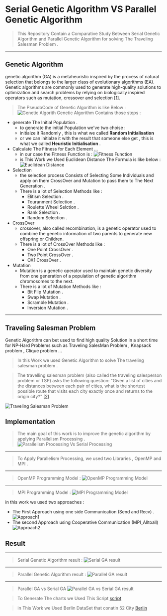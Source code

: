 # Serial Genetic Algorithm VS Parallel Genetic Algorithm


>This Repository Contain a Comparative Study Between Serial Genetic Algorithm and Parallel Genetic Algorithm for solving The Traveling Salesman Problem .
---
## Genetic Algorithm
genetic algorithm (GA) is a metaheuristic inspired by the process of natural selection that belongs to the larger class of evolutionary algorithms (EA). Genetic algorithms are commonly used to generate high-quality solutions to optimization and search problems by relying on biologically inspired operators such as mutation, crossover and selection [[1]](en.wikipedia.org/wiki/Genetic_algorithm).
> The PseudoCode of Genetic Algorithm is like Below :
![Genetic Algorith](Resources/GA.png "Genetic Algorithm PseudoCode")
Genetic Algorithm Contains those steps :
* generate The Initial Population .
    - to generate the initial Population we've two choise :
    - initialze it Randomly , this is what we called **Random Initialisation**
    - or we can initialze it with the result that someone else get , this is what we called **Heuristic Initialisation** .  
* Calculate The Fitness for Each Element ...
    - in our case the Fitness Function is :
    ![Fitness Function](Resources/Fitness.png "Fitness Function")
    - is This Work we Used Euclidean Distance The Formula is like below :
    ![Euclidean Distance](Resources/Distance.png "Euclidean Distance")
* Selection 
    - the selection process Consists of Selecting Some Individuals and apply on them CrossOver and Mutation to pass them to The Next Generation .
    - There is a lot of Selection Methods like :
        - Elitism Selection .
        - Touranment Selection .
        - Roulette Wheel Selction .
        - Rank Selection .
        - Random Selection .
* CrossOver
    - crossover, also called recombination, is a genetic operator used to combine the genetic information of two parents to generate new offspring or Children.
    - There is a lot of CrossOver Methods like :
        - One Point CrossOver .
        - Two Point CrossOver .
        - OX1 CrossOver .
* Mutation 
    - Mutation is a genetic operator used to maintain genetic diversity from one generation of a population of genetic algorithm chromosomes to the next.
    - There is a lot of Mutation Methods like :
        - Bit Flip Mutation .
        - Swap Mutation .
        - Scramble Mutation .
        - Inversion Mutation .         
---
## Traveling Salesman Problem
Genetic Algorithm can bet used to find high quality Solution in a short time for NP-Hard Problems such as Traveling SalesMan Problem , Knapsack problem , Clique problem ...

>In this Work we used Genetic Algorithm to solve The traveling salesman problem .

>The travelling salesman problem (also called the traveling salesperson problem or TSP) asks the following question: "Given a list of cities and the distances between each pair of cities, what is the shortest possible route that visits each city exactly once and returns to the origin city?" [[2]](en.wikipedia.org/wiki/Travelling_salesman_problem).

![Traveling Salesman Problem](Resources/TSP.png "Traveling Salesman Problem")
## Implementation
>The main goal of this work is to improve the genetic algorithm by applying Parallelism Processing .
![Parallelism Processing Vs Serial Processing](Resources/serialVsParallel.png "Parallelism Processing Vs Serial Processing")
---
> To Apply Parallelism Processing, we used two Libraries , OpenMP and MPI .
---
> OpenMP Programming Model :
![OpenMP Programming Model](Resources/OpenMP.gif "OpenMP Programming Model")
---
> MPI Programming Model :
![MPI Programming Model](Resources/MPI.gif "MPI Programming Model")

in this work we used two approaches :
* The First Approach using one side Communication (Send and Recv) .
  ![Approach1](Resources/Approach2.png)
* The second Approach using Cooperative Communication (MPI_Alltoall)
  ![Approach2](Resources/Approach1.png)

## Result
---
> Serial Genetic Algorithm result :
![Serial GA result](Resources/Serial.png "Serial GA result")
---
> Parallel Genetic Algorithm result :
![Parallel GA result](Resources/Parallel.png "Parallel GA result")
---
>Parallel GA vs Serial GA
![Parallel GA vs Serial GA result](Resources/ParallelVsSerial.png "Parallel GA vs Serial GA result")

> To Generate The charts we Used This Script [script](Resources/Generator.py)

> in This Work we Used Berlin DataSet that conatin 52 City [Berlin](Resources/_Berlin52.txt)